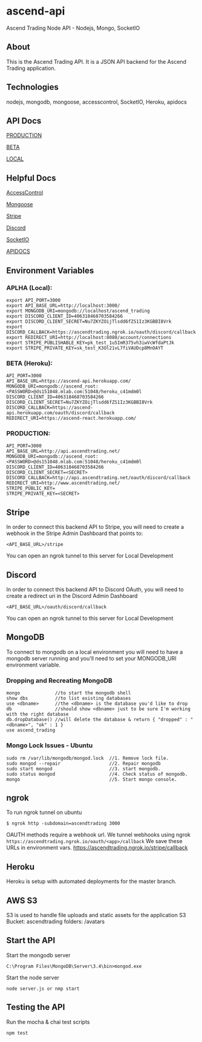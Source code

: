 # ascend-api
Ascend Trading Node API - Nodejs, Mongo, SocketIO

## About
This is the Ascend Trading API. It is a JSON API backend for the Ascend Trading application.

## Technologies
nodejs, mongodb, mongoose, accesscontrol, SocketIO, Heroku, apidocs

## API Docs
[PRODUCTION](https://api.ascendtrading.net/apidocs)

[BETA](https://ascend-api.herokuapp.com/apidocs)

[LOCAL](http://localhost:3000/apidocs)

## Helpful Docs
[AccessControl](http://onury.github.io/accesscontrol/?api=ac)

[Mongoose](http://mongoosejs.com/docs/4.x/docs/guide.html)

[Stripe](https://stripe.com/docs)

[Discord](https://discordapp.com/developers/docs/intro)

[SocketIO](https://socket.io/docs/)

[APIDOCS](http://apidocjs.com/)

## Environment Variables
### APLHA (Local):
```
export API_PORT=3000
export API_BASE_URL=http://localhost:3000/
export MONGODB_URI=mongodb://localhost/ascend_trading
export DISCORD_CLIENT_ID=406318468703584266
export DISCORD_CLIENT_SECRET=Nu7ZKYZOijTlsdd6fZS1Iz3KGBBI8Vrk
export DISCORD_CALLBACK=https://ascendtrading.ngrok.io/oauth/discord/callback
export REDIRECT_URI=http://localhost:8080/account/connections
export STRIPE_PUBLISHABLE_KEY=pk_test_1u5ImR375vh3iwVcWfdaPtJk
export STRIPE_PRIVATE_KEY=sk_test_K3Ol21vL7fiVAUDcp8MnOAYT
```
### BETA (Heroku):
```
API_PORT=3000
API_BASE_URL=https://ascend-api.herokuapp.com/
MONGODB_URI=mongodb://ascend_root:<PASSWORD>@ds151048.mlab.com:51048/heroku_c41mdm0l
DISCORD_CLIENT_ID=406318468703584266
DISCORD_CLIENT_SECRET=Nu7ZKYZOijTlsdd6fZS1Iz3KGBBI8Vrk
DISCORD_CALLBACK=https://ascend-api.herokuapp.com/oauth/discord/callback
REDIRECT_URI=https://ascend-react.herokuapp.com/
```
### PRODUCTION:
```
API_PORT=3000
API_BASE_URL=http://api.ascendtrading.net/
MONGODB_URI=mongodb://ascend_root:<PASSWORD>@ds151048.mlab.com:51048/heroku_c41mdm0l
DISCORD_CLIENT_ID=406318468703584266
DISCORD_CLIENT_SECRET=<SECRET>
DISCORD_CALLBACK=http://api.ascendtrading.net/oauth/discord/callback
REDIRECT_URI=http://www.ascendtrading.net/
STRIPE_PUBLIC_KEY=
STRIPE_PRIVATE_KEY=<SECRET>
```

## Stripe
In order to connect this backend API to Stripe, you will need to create a webhook
in the Stripe Admin Dashboard that points to:
```
<API_BASE_URL>/stripe
```
You can open an ngrok tunnel to this server for Local Development

## Discord
In order to connect this backend API to Discord OAuth, you will need to create a
redirect uri in the Discord Admin Dashboard
```
<API_BASE_URL>/oauth/discord/callback
```
You can open an ngrok tunnel to this server for Local Development

## MongoDB
To connect to mongodb on a local environment you will need to have a mongodb server running and you'll need to set your MONGODB_URI environment variable.
### Dropping and Recreating MongoDB
```
mongo             //to start the mongodb shell
show dbs          //to list existing databases
use <dbname>      //the <dbname> is the database you'd like to drop
db                //should show <dbname> just to be sure I'm working with the right database
db.dropDatabase() //will delete the database & return { "dropped" : "<dbname>", "ok" : 1 }
use ascend_trading
```
### Mongo Lock Issues - Ubuntu
```
sudo rm /var/lib/mongodb/mongod.lock  //1. Remove lock file.
sudo mongod --repair                  //2. Repair mongodb
sudo start mongod                     //3. start mongodb.
sudo status mongod                    //4. Check status of mongodb.
mongo                                 //5. Start mongo console.
```

## ngrok
To run ngrok tunnel on ubuntu
```
$ ngrok http -subdomain=ascendtrading 3000
```
OAUTH methods require a webhook url. We tunnel webhooks using ngrok
`https://ascendtrading.ngrok.io/oauth/<app>/callback`
We save these URLs in environment vars.
https://ascendtrading.ngrok.io/stripe/callback

## Heroku
Heroku is setup with automated deployments for the master branch.

## AWS S3
S3 is used to handle file uploads and static assets for the application
S3 Bucket: ascendtrading
  folders: /avatars

## Start the API
Start the mongodb server
```
C:\Program Files\MongoDB\Server\3.4\bin>mongod.exe
```

Start the node server
```
node server.js or nmp start
```

## Testing the API
Run the mocha & chai test scripts
```
npm test
```
